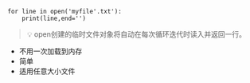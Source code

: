 ```jupyter
for line in open('myfile'.txt'):
	print(line,end='')
```
>💡 open创建的临时文件对象将自动在每次循环迭代时读入并返回一行。

- 不用一次加载到内存
- 简单
- 适用任意大小文件